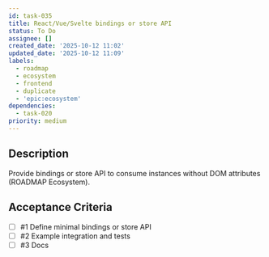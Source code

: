 ```yaml
---
id: task-035
title: React/Vue/Svelte bindings or store API
status: To Do
assignee: []
created_date: '2025-10-12 11:02'
updated_date: '2025-10-12 11:09'
labels:
  - roadmap
  - ecosystem
  - frontend
  - duplicate
  - 'epic:ecosystem'
dependencies:
  - task-020
priority: medium
---
```


## Description

<!-- SECTION:DESCRIPTION:BEGIN -->
Provide bindings or store API to consume instances without DOM attributes (ROADMAP Ecosystem).
<!-- SECTION:DESCRIPTION:END -->

## Acceptance Criteria
<!-- AC:BEGIN -->
- [ ] #1 Define minimal bindings or store API
- [ ] #2 Example integration and tests
- [ ] #3 Docs
<!-- AC:END -->
